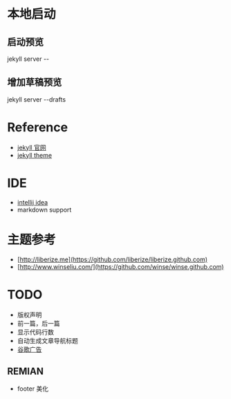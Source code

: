 
# 本地启动
## 启动预览
jekyll server --

## 增加草稿预览
jekyll server --drafts


# Reference
* [jekyll 官网](http://jekyllrb.com/)
* [jekyll theme](https://github.com/Huxpro/huxpro.github.io)

# IDE
* [intellij idea](http://www.jetbrains.com/idea/)
* markdown support


# 主题参考
* [http://liberize.me](https://github.com/liberize/liberize.github.com)
* [http://www.winseliu.com/](https://github.com/winse/winse.github.com)


# TODO
* 版权声明
* 前一篇，后一篇
* 显示代码行数
* 自动生成文章导航标题
* [谷歌广告](https://support.google.com/adsense/answer/3180977?hl=zh-Hans&rd=1)
## REMIAN
* footer 美化




